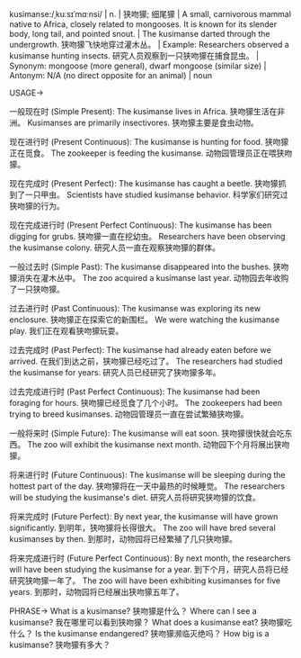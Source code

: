 kusimanse:/ˌkuːsɪˈmɑːnsi/ | n. | 狭吻獴; 细尾獴 | A small, carnivorous mammal native to Africa, closely related to mongooses.  It is known for its slender body, long tail, and pointed snout. |  The kusimanse darted through the undergrowth.  狭吻獴飞快地穿过灌木丛。 |  Example: Researchers observed a kusimanse hunting insects. 研究人员观察到一只狭吻獴在捕食昆虫。 | Synonym:  mongoose (more general), dwarf mongoose (similar size) | Antonym: N/A (no direct opposite for an animal) | noun

USAGE->

一般现在时 (Simple Present):
The kusimanse lives in Africa. 狭吻獴生活在非洲。
Kusimanses are primarily insectivores. 狭吻獴主要是食虫动物。

现在进行时 (Present Continuous):
The kusimanse is hunting for food. 狭吻獴正在觅食。
The zookeeper is feeding the kusimanse. 动物园管理员正在喂狭吻獴。

现在完成时 (Present Perfect):
The kusimanse has caught a beetle. 狭吻獴抓到了一只甲虫。
Scientists have studied kusimanse behavior. 科学家们研究过狭吻獴的行为。

现在完成进行时 (Present Perfect Continuous):
The kusimanse has been digging for grubs. 狭吻獴一直在挖幼虫。
Researchers have been observing the kusimanse colony. 研究人员一直在观察狭吻獴的群体。

一般过去时 (Simple Past):
The kusimanse disappeared into the bushes. 狭吻獴消失在灌木丛中。
The zoo acquired a kusimanse last year. 动物园去年收购了一只狭吻獴。

过去进行时 (Past Continuous):
The kusimanse was exploring its new enclosure. 狭吻獴正在探索它的新围栏。
We were watching the kusimanse play. 我们正在观看狭吻獴玩耍。

过去完成时 (Past Perfect):
The kusimanse had already eaten before we arrived. 在我们到达之前，狭吻獴已经吃过了。
The researchers had studied the kusimanse for years. 研究人员已经研究了狭吻獴多年。

过去完成进行时 (Past Perfect Continuous):
The kusimanse had been foraging for hours. 狭吻獴已经觅食了几个小时。
The zookeepers had been trying to breed kusimanses. 动物园管理员一直在尝试繁殖狭吻獴。

一般将来时 (Simple Future):
The kusimanse will eat soon. 狭吻獴很快就会吃东西。
The zoo will exhibit the kusimanse next month. 动物园下个月将展出狭吻獴。

将来进行时 (Future Continuous):
The kusimanse will be sleeping during the hottest part of the day. 狭吻獴将在一天中最热的时候睡觉。
The researchers will be studying the kusimanse's diet. 研究人员将研究狭吻獴的饮食。

将来完成时 (Future Perfect):
By next year, the kusimanse will have grown significantly. 到明年，狭吻獴将长得很大。
The zoo will have bred several kusimanses by then. 到那时，动物园将已经繁殖了几只狭吻獴。

将来完成进行时 (Future Perfect Continuous):
By next month, the researchers will have been studying the kusimanse for a year. 到下个月，研究人员将已经研究狭吻獴一年了。
The zoo will have been exhibiting kusimanses for five years. 到那时，动物园将已经展出狭吻獴五年了。



PHRASE->
What is a kusimanse? 狭吻獴是什么？
Where can I see a kusimanse? 我在哪里可以看到狭吻獴？
What does a kusimanse eat? 狭吻獴吃什么？
Is the kusimanse endangered? 狭吻獴濒临灭绝吗？
How big is a kusimanse? 狭吻獴有多大？
